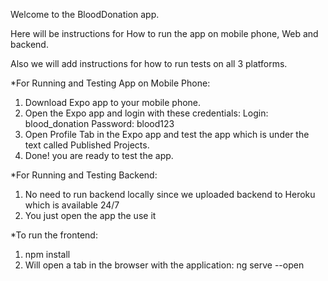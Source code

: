 Welcome to the BloodDonation app.

Here will be instructions for How to run the app on mobile phone, Web and backend.

Also we will add instructions for how to run tests on all 3 platforms.

*For Running and Testing App on Mobile Phone:

1) Download Expo app to your mobile phone.
2) Open the Expo app and login with these credentials:
   Login: blood_donation
   Password: blood123
3) Open Profile Tab in the Expo app and test the app which is under the text called Published Projects.
4) Done! you are ready to test the app.
  
*For Running and Testing Backend:

1) No need to run backend locally since we uploaded backend to Heroku which is available 24/7
2) You just open the app the use it

*To run the frontend: 
1) npm install
2) Will open a tab in the browser with the application: ng serve --open







